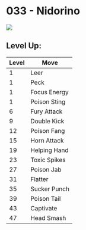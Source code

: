 # 033 - Nidorino
![][033]

## Level Up:

Level | Move
---   | ---
  1   | Leer
  1   | Peck
  1   | Focus Energy
  1   | Poison Sting
  6   | Fury Attack
  9   | Double Kick
 12   | Poison Fang
 15   | Horn Attack
 19   | Helping Hand
 23   | Toxic Spikes
 27   | Poison Jab
 31   | Flatter
 35   | Sucker Punch
 39   | Poison Tail
 43   | Captivate
 47   | Head Smash



[033]: /img/pokemon/033.png
